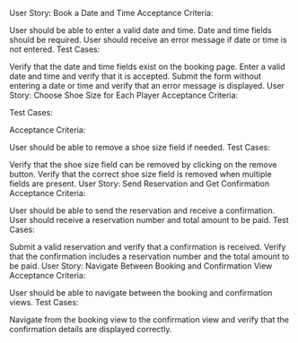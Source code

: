 User Story: Book a Date and Time
Acceptance Criteria:

User should be able to enter a valid date and time.
Date and time fields should be required.
User should receive an error message if date or time is not entered.
Test Cases:

Verify that the date and time fields exist on the booking page.
Enter a valid date and time and verify that it is accepted.
Submit the form without entering a date or time and verify that an error message is displayed.
User Story: Choose Shoe Size for Each Player
Acceptance Criteria:

Test Cases:

Acceptance Criteria:

User should be able to remove a shoe size field if needed.
Test Cases:

Verify that the shoe size field can be removed by clicking on the remove button.
Verify that the correct shoe size field is removed when multiple fields are present.
User Story: Send Reservation and Get Confirmation
Acceptance Criteria:

User should be able to send the reservation and receive a confirmation.
User should receive a reservation number and total amount to be paid.
Test Cases:

Submit a valid reservation and verify that a confirmation is received.
Verify that the confirmation includes a reservation number and the total amount to be paid.
User Story: Navigate Between Booking and Confirmation View
Acceptance Criteria:

User should be able to navigate between the booking and confirmation views.
Test Cases:

Navigate from the booking view to the confirmation view and verify that the confirmation details are displayed correctly.
